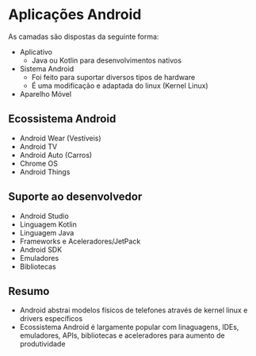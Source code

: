 # Aplicações Android

As camadas são dispostas da seguinte forma:

- Aplicativo
  - Java ou Kotlin para desenvolvimentos nativos
- Sistema Android
  - Foi feito para suportar diversos tipos de hardware
  - É uma modificação e adaptada do linux (Kernel Linux)
- Aparelho Móvel

## Ecossistema Android

- Android Wear (Vestíveis)
- Android TV
- Android Auto (Carros)
- Chrome OS
- Android Things

## Suporte ao desenvolvedor

- Android Studio
- Linguagem Kotlin
- Linguagem Java
- Frameworks e Aceleradores/JetPack
- Android SDK
- Emuladores
- Bibliotecas

## Resumo

- Android abstrai modelos físicos de telefones através de kernel linux e drivers específicos
- Ecossistema Android é largamente popular com linaguagens, IDEs, emuladores, APIs, bibliotecas e aceleradores para aumento de produtividade

